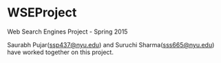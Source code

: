 # WSEProject
Web Search Engines Project - Spring 2015

Saurabh Pujar(ssp437@nyu.edu) and Suruchi Sharma(sss665@nyu.edu) have worked together on this project.
